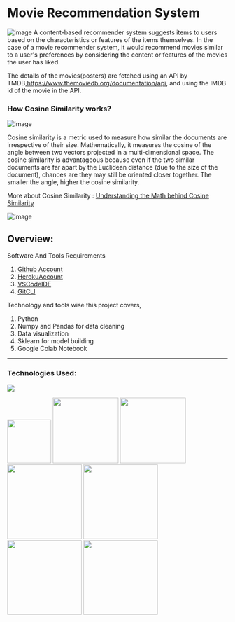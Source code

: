 # Movie Recommendation System
![image](https://github.com/divakarkumar424/Movie-Recommendation-System/assets/32620288/3910bdeb-70bd-4d8a-808f-766776fb7372)
A content-based recommender system suggests items to users based on the characteristics or features of the items themselves. In the case of a movie recommender system, it would recommend movies similar to a user's preferences by considering the content or features of the movies the user has liked.

The details of the movies(posters) are fetched using an API by TMDB,https://www.themoviedb.org/documentation/api, and using the IMDB id of the movie in the API.

### How Cosine Similarity works?
![image](https://github.com/divakarkumar424/Boston-House-Prices-Prediction/assets/32620288/9c43c943-c044-41b6-9fa8-e42c6e544d1f)

Cosine similarity is a metric used to measure how similar the documents are irrespective of their size. Mathematically, it measures the cosine of the angle between two vectors projected in a multi-dimensional space. The cosine similarity is advantageous because even if the two similar documents are far apart by the Euclidean distance (due to the size of the document), chances are they may still be oriented closer together. The smaller the angle, higher the cosine similarity.

More about Cosine Similarity : [Understanding the Math behind Cosine Similarity](https://www.machinelearningplus.com/nlp/cosine-similarity/)


![image](https://github.com/divakarkumar424/Movie-Recommendation-System/assets/32620288/3c736f1e-9190-4a44-9b08-42b63869a8b0)

## Overview:
Software And Tools Requirements

1. [Github Account](https://github.com)
2. [HerokuAccount](https://heroku.com)
3. [VSCodeIDE](https://code.visualstudio.com/)
4. [GitCLI](https://git-scm.com/book/en/v2/Getting-Started-The-Command-Line)

Technology and tools wise this project covers,

1. Python
2. Numpy and Pandas for data cleaning
3. Data visualization
4. Sklearn for model building
5. Google Colab Notebook
-----------------------------------------------------------------------------------------------------------------
### Technologies Used:

![](https://forthebadge.com/images/badges/made-with-python.svg)

[<img target="_blank" src="https://user-images.githubusercontent.com/32620288/139657460-40ef4562-76bd-43f5-bbca-47b6bd29863e.png" width=100>](https://numpy.org)    [<img target="_blank" src="https://upload.wikimedia.org/wikipedia/commons/thumb/e/ed/Pandas_logo.svg/450px-Pandas_logo.svg.png" width=150>](https://pandas.pydata.org)  [<img target="_blank" src="https://seaborn.pydata.org/_static/logo-wide-lightbg.svg" width=150>](https://seaborn.pydata.org) [<img target="_blank" src="https://github.com/divakarkumar424/Boston-House-Prices-Prediction/assets/32620288/92ead969-9327-45c1-9d89-2ae710e5d4db" width=170>](https://matplotlib.org)   [<img target="_blank" src="https://user-images.githubusercontent.com/32620288/137518674-f36c5ad3-3d64-4c7a-a07c-53f247750394.png" width=170>](https://colab.research.google.com/)
[<img target="_blank" src="https://github.com/divakarkumar424/Bike-Sharing-Demand-Prediction/assets/32620288/310ddc5e-9f1a-4c1b-b6f6-d65ca6b6aec9" width=170>](https://scikit-learn.org/stable/index.html)
[<img target="_blank" src="https://github.com/divakarkumar424/Boston-House-Prices-Prediction/assets/32620288/e862dac1-c90a-47e6-8323-043e530c6e9a" width=170>](https://streamlit.io/)



